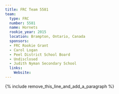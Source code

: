 ```yaml
---
title: FRC Team 5581
team:
  type: FRC
  number: 5581
  name: Hornets
  rookie_year: 2015
  location: Brampton, Ontario, Canada
  sponsors:
  - FRC Rookie Grant
  - Carol Logan
  - Peel District School Board
  - Undisclosed
  - Judith Nyman Secondary School
  links:
    Website:
---
```


{% include remove_this_line_and_add_a_paragraph %}